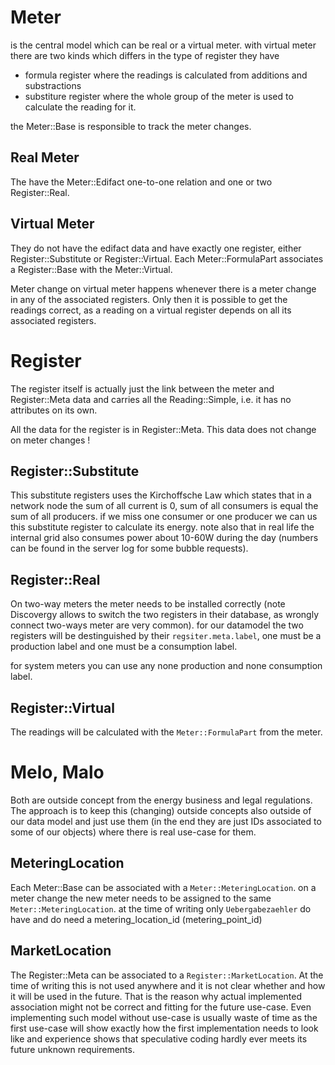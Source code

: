 # Meter #

is the central model which can be real or a virtual meter. with virtual meter there are two kinds which differs in the type of register they have

* formula register where the readings is calculated from additions and substractions
* substiture register where the whole group of the meter is used to calculate the reading for it.

the Meter::Base is responsible to track the meter changes.

## Real Meter ##

The have the Meter::Edifact one-to-one relation and one or two Register::Real.

## Virtual Meter ##

They do not have the edifact data and have exactly one register, either Register::Substitute or Register::Virtual. Each Meter::FormulaPart associates a Register::Base with the Meter::Virtual.

Meter change on virtual meter happens whenever there is a meter change in any of the associated registers. Only then it is possible to get the readings correct, as a reading on a virtual register depends on all its associated registers.

# Register #

The register itself is actually just the link between the meter and Register::Meta data and carries all the Reading::Simple, i.e. it has no attributes on its own.

All the data for the register is in Register::Meta. This data does not change on meter changes !

## Register::Substitute ##

This substitute registers uses the Kirchoffsche Law which states that in a network node the sum of all current is 0, sum of all consumers is equal the sum of all producers. if we miss one consumer or one producer we can us this substitute register to calculate its energy. note also that in real life the internal grid also consumes power about 10-60W during the day (numbers can be found in the server log for some bubble requests).

## Register::Real ##

On two-way meters the meter needs to be installed correctly (note Discovergy allows to switch the two registers in their database, as wrongly connect two-ways meter are very common). for our datamodel the two registers will be destinguished by their `regsiter.meta.label`, one must be a production label and one must be a consumption label.

for system meters you can use any none production and none consumption label.

## Register::Virtual ##

The readings will be calculated with the `Meter::FormulaPart` from the meter.

# Melo, Malo

Both are outside concept from the energy business and legal regulations. The approach is to keep this (changing) outside concepts also outside of our data model and just use them (in the end they are just IDs associated to some of our objects) where there is real use-case for them.

## MeteringLocation

Each Meter::Base can be associated with a `Meter::MeteringLocation`. on a meter change the new meter needs to be assigned to the same `Meter::MeteringLocation`. at the time of writing only `Uebergabezaehler` do have and do need a metering\_location\_id (metering\_point\_id)

## MarketLocation

The Register::Meta can be associated to a `Register::MarketLocation`. At the time of writing this is not used anywhere and it is not clear whether and how it will be used in the future. That is the reason why actual implemented association might not be correct and fitting for the future use-case. Even implementing such model without use-case is usually waste of time as the first use-case will show exactly how the first implementation needs to look like and experience shows that speculative coding hardly ever meets its future unknown requirements.
